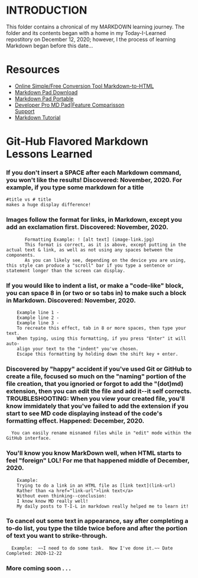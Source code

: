 # INTRODUCTION 
This folder contains a chronical of my MARKDOWN learning journey. The folder and its contents began with a home in my Today-I-Learned repostitory on December 12, 2020; however, I the process of learning Markdown began before this date... 

# Resources
* [Online Simple/Free Conversion Tool Markdown-to-HTML](https://markdowntohtml.com/)<br>
* [Markdown Pad Download](http://markdownpad.com/download.html) <br>
* [Markdown Pad Portable](http://markdownpad.com/download.html)<br>
* [Developer Pro MD Pad](https://markdownpad.com/buy.html)|[Feature Comparisson](https://markdownpad.com/compare.html)<br>
  [Support](http://markdownpad.com/support.html)<br>
* [Markdown Tutorial](https://www.markdowntutorial.com/lesson/1/)<br>


# Git-Hub Flavored Markdown Lessons Learned <br>
### If you don't insert a SPACE after each Markdown command, you won't like the results! Discovered: November, 2020. For example, if you type some markdown for a title 
    #title vs # title 
    makes a huge display difference! 
    

### Images follow the format for links, in Markdown, except you add an exclamation first. Discovered: November, 2020. 
           Formatting Example: ! [alt text] (image-link.jpg) 
           This format is correct, as it is above, except putting in the actual text & link, as well as not using any spaces between the components. 
           As you can likely see, depending on the device you are using, this style can produce a "scroll" bar if you type a sentence or statement longer than the screen can display. 
           
### If you would like to indent a list, or make a "code-like" block, you can space 8 in (or two or so tabs in) to make such a block in Markdown.  Discovered: November, 2020. 
        Example line 1 - 
        Example line 2 -
        Example line 3 -
        To recreate this effect, tab in 8 or more spaces, then type your text.
        When typing, using this formatting, if you press "Enter" it will auto-
        align your text to the "indent" you've chosen. 
        Escape this formatting by holding down the shift key + enter.
        
### Discovered by "happy" accident if you've used Git or GitHub to create a file, focused so much on the "naming" portion of the file creation, that you ignoried or forgot to add the "(dot)md) extension, then you can edit the file and add it--it self corrects.  TROUBLESHOOTING: When you view your created file, you'll know immidately that you've failed to add the extension if you start to see MD code displaying instead of the code's formatting effect. Happened: December, 2020.  
      You can easily rename misnamed files while in "edit" mode within the GitHub interface. 

### You'll know you know MarkDown well, when HTML starts to feel "foreign" LOL! For me that happened middle of December, 2020.  
        Example:
        Trying to do a link in an HTML file as [link text](link-url)
        Rather than <a href="link-url">link text</a>
        Without even thinking--conclusion:  
        I know know MD really well! 
        My daily posts to T-I-L in markdown really helped me to learn it! 
      

### To cancel out some text in appearance, say after completing a to-do list, you type the tilde twice before and after the portion of text you want to strike-through.   
      Example:  ~~I need to do some task.  Now I've done it.~~ Date Completed: 2020-12-22 
      
### More coming soon . . .  
